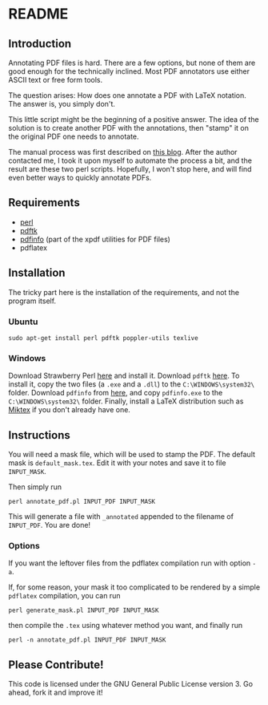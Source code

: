 README
======

Introduction
------------

Annotating PDF files is hard. There are a few
options, but none of them are good enough for the
technically inclined. Most PDF annotators use either
ASCII text or free form tools.

The question arises: How does one annotate a PDF
with LaTeX notation. The answer is, you simply
don't.

This little script might be the beginning of a
positive answer. The idea of the solution is to
create another PDF with the annotations, then
"stamp" it on the original PDF one needs to
annotate.

The manual process was first described on [this
blog](http://3diagramsperpage.wordpress.com/2011/07/29/mathematical-annotations-in-pdf-documents/).
After the author contacted me, I took it upon myself
to automate the process a bit, and the result are
these two perl scripts. Hopefully, I won't stop
here, and will find even better ways to quickly
annotate PDFs.

Requirements
------------
* [perl](http://www.perl.org/get.html)
* [pdftk](http://www.pdflabs.com/docs/install-pdftk/)
* [pdfinfo](http://www.foolabs.com/xpdf/) (part of the xpdf utilities for PDF files)
* pdflatex

Installation
------------
The tricky part here is the installation of the requirements, and not the program itself.

### Ubuntu

    sudo apt-get install perl pdftk poppler-utils texlive

### Windows

Download Strawberry Perl [here](http://strawberryperl.com/) and install it.
Download `pdftk` [here](http://strawberryperl.com/). To install it, copy
the two files (a `.exe` and a `.dll`) to the
`C:\WINDOWS\system32\` folder.
Download `pdfinfo` from
[here](http://www.foolabs.com/xpdf/download.html),
and copy `pdfinfo.exe` to the `C:\WINDOWS\system32\` folder.
Finally, install a LaTeX distribution such as
[Miktex](http://miktex.org/2.9/setup) if you
don't already have one.
    
Instructions
------------

You will need a mask file, which will be used to
stamp the PDF. The default mask is
`default_mask.tex`. Edit it with your notes and
save it to file `INPUT_MASK`.

Then simply run
    
    perl annotate_pdf.pl INPUT_PDF INPUT_MASK

This will generate a file with `_annotated` appended
to the filename of `INPUT_PDF`. You are done!

### Options

If you want the leftover files from the pdflatex
compilation run with option `-a`. 

If, for some reason, your mask it too complicated to
be rendered by a simple `pdflatex` compilation, you
can run

    perl generate_mask.pl INPUT_PDF INPUT_MASK

then compile the `.tex` using whatever method you want,
and finally run

    perl -n annotate_pdf.pl INPUT_PDF INPUT_MASK

Please Contribute!
------------------
This code is licensed under the GNU General Public
License version 3. Go ahead, fork it and improve it!
